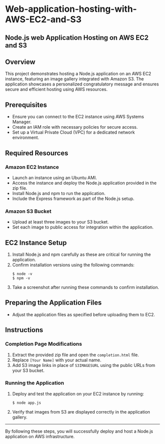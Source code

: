 # Web-application-hosting-with-AWS-EC2-and-S3

## Node.js web Application Hosting on AWS EC2 and S3

## Overview
This project demonstrates hosting a Node.js application on an AWS EC2 instance, featuring an image gallery integrated with Amazon S3. The application showcases a personalized congratulatory message and ensures secure and efficient hosting using AWS resources.

## Prerequisites
- Ensure you can connect to the EC2 instance using AWS Systems Manager.
- Create an IAM role with necessary policies for secure access.
- Set up a Virtual Private Cloud (VPC) for a dedicated network environment.

## Required Resources

### Amazon EC2 Instance
- Launch an instance using an Ubuntu AMI.
- Access the instance and deploy the Node.js application provided in the zip file.
- Install Node.js and npm to run the application.
- Include the Express framework as part of the Node.js setup.

### Amazon S3 Bucket
- Upload at least three images to your S3 bucket.
- Set each image to public access for integration within the application.

## EC2 Instance Setup
1. Install Node.js and npm carefully as these are critical for running the application.
2. Confirm installation versions using the following commands:
   ```
   $ node -v
   $ npm -v
   ```
3. Take a screenshot after running these commands to confirm installation.

## Preparing the Application Files
- Adjust the application files as specified before uploading them to EC2.

## Instructions

### Completion Page Modifications
1. Extract the provided zip file and open the `completion.html` file.
2. Replace `[Your Name]` with your actual name.
3. Add S3 image links in place of `S3IMAGESURL` using the public URLs from your S3 bucket.

### Running the Application
1. Deploy and test the application on your EC2 instance by running:
   ```
   $ node app.js
   ```
2. Verify that images from S3 are displayed correctly in the application gallery.

---

By following these steps, you will successfully deploy and host a Node.js application on AWS infrastructure.
